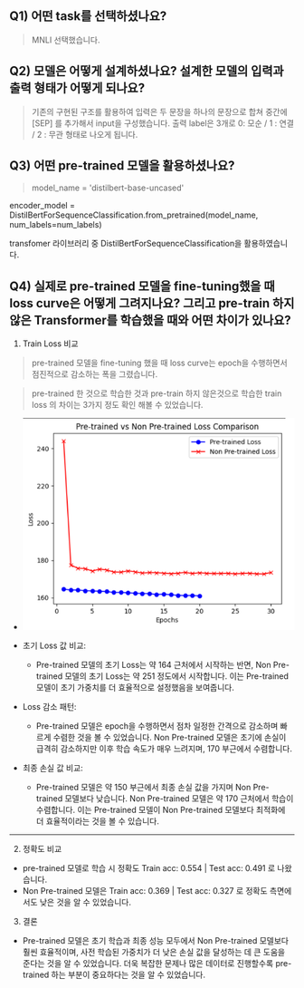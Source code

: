 ## Q1) 어떤 task를 선택하셨나요?
> MNLI 선택했습니다.


## Q2) 모델은 어떻게 설계하셨나요? 설계한 모델의 입력과 출력 형태가 어떻게 되나요?
> 기존의 구현된 구조를 활용하여 입력은 두 문장을 하나의 문장으로 합쳐 중간에 [SEP] 를 추가해서 input을 구성했습니다.
  출력 label은 3개로  0: 모순 / 1 : 연결  / 2 : 무관 형태로 나오게 됩니다.


## Q3) 어떤 pre-trained 모델을 활용하셨나요?
> model_name = 'distilbert-base-uncased'
  
  encoder_model = DistilBertForSequenceClassification.from_pretrained(model_name, num_labels=num_labels)
  
  transfomer 라이브러리 중 DistilBertForSequenceClassification을 활용하였습니다.

## Q4) 실제로 pre-trained 모델을 fine-tuning했을 때 loss curve은 어떻게 그려지나요? 그리고 pre-train 하지 않은 Transformer를 학습했을 때와 어떤 차이가 있나요?

1. Train Loss 비교

> pre-trained 모델을 fine-tuning 했을 때 loss curve는 epoch을 수행하면서 점진적으로 감소하는 폭을 그렸습니다.

> pre-trained 한 것으로 학습한 것과 pre-train 하지 않은것으로 학습한 train loss 의 차이는 3가지 정도 확인 해볼 수 있었습니다.


- ![train_loss비교](https://github.com/Hyeok-Jun-Yoon/AI_Plus/blob/main/%EC%8B%AC%ED%99%94%EA%B3%BC%EC%A0%9C3%EC%A3%BC%EC%B0%A8/pre_train_vs_non_pre_train_loss%EB%B9%84%EA%B5%90.png)


- 초기 Loss 값 비교:

  - Pre-trained 모델의 초기 Loss는 약 164 근처에서 시작하는 반면, Non Pre-trained 모델의 초기 Loss는 약 251 정도에서 시작합니다.
  이는 Pre-trained 모델이 초기 가중치를 더 효율적으로 설정했음을 보여줍니다.

- Loss 감소 패턴:

  - Pre-trained 모델은 epoch을 수행하면서 점차 일정한 간격으로 감소하며 빠르게 수렴한 것을 볼 수 있었습니다.
  Non Pre-trained 모델은 초기에 손실이 급격히 감소하지만 이후 학습 속도가 매우 느려지며, 170 부근에서 수렴합니다.

- 최종 손실 값 비교:

  - Pre-trained 모델은 약 150 부근에서 최종 손실 값을 가지며 Non Pre-trained 모델보다 낮습니다.
  Non Pre-trained 모델은 약 170 근처에서 학습이 수렴합니다.
  이는 Pre-trained 모델이 Non Pre-trained 모델보다 최적화에 더 효율적이라는 것을 볼 수 있습니다.

***
2. 정확도 비교
  - pre-trained 모델로 학습 시 정확도 Train acc: 0.554 | Test acc: 0.491 로 나왔습니다.
  - Non Pre-trained 모델은 Train acc: 0.369 | Test acc: 0.327 로 정확도 측면에서도 낮은 것을 알 수 있었습니다.

3. 결론
  - Pre-trained 모델은 초기 학습과 최종 성능 모두에서 Non Pre-trained 모델보다 훨씬 효율적이며, 사전 학습된 가중치가 더 낮은 손실 값을 달성하는 데 큰 도움을 준다는 것을 알 수 있었습니다. 더욱 복잡한 문제나 많은 데이터로 진행할수록 pre-trained 하는 부분이 중요하다는 것을 알 수 있었습니다.
